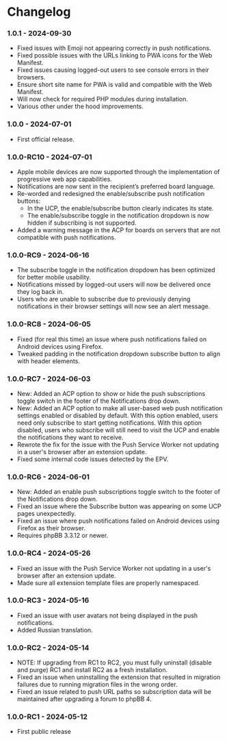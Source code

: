 # Changelog

### 1.0.1 - 2024-09-30

- Fixed issues with Emoji not appearing correctly in push notifications.
- Fixed possible issues with the URLs linking to PWA icons for the Web Manifest.
- Fixed issues causing logged-out users to see console errors in their browsers.
- Ensure short site name for PWA is valid and compatible with the Web Manifest.
- Will now check for required PHP modules during installation.
- Various other under the hood improvements.

### 1.0.0 - 2024-07-01

- First official release.

### 1.0.0-RC10 - 2024-07-01

- Apple mobile devices are now supported through the implementation of progressive web app capabilities.
- Notifications are now sent in the recipient’s preferred board language.
- Re-worded and redesigned the enable/subscribe push notification buttons:
  - In the UCP, the enable/subscribe button clearly indicates its state.
  - The enable/subscribe toggle in the notification dropdown is now hidden if subscribing is not supported.
- Added a warning message in the ACP for boards on servers that are not compatible with push notifications.

### 1.0.0-RC9 - 2024-06-16

- The subscribe toggle in the notification dropdown has been optimized for better mobile usability.
- Notifications missed by logged-out users will now be delivered once they log back in.
- Users who are unable to subscribe due to previously denying notifications in their browser settings will now see an alert message.

### 1.0.0-RC8 - 2024-06-05

- Fixed (for real this time) an issue where push notifications failed on Android devices using Firefox. 
- Tweaked padding in the notification dropdown subscribe button to align with header elements.

### 1.0.0-RC7 - 2024-06-03

- New: Added an ACP option to show or hide the push subscriptions toggle switch in the footer of the Notifications drop down.
- New: Added an ACP option to make all user-based web push notification settings enabled or disabled by default. With this option enabled, users need only subscribe to start getting notifications. With this option disabled, users who subscribe will still need to visit the UCP and enable the notifications they want to receive.
- Rewrote the fix for the issue with the Push Service Worker not updating in a user's browser after an extension update.
- Fixed some internal code issues detected by the EPV.

### 1.0.0-RC6 - 2024-06-01

- New: Added an enable push subscriptions toggle switch to the footer of the Notifications drop down.
- Fixed an issue where the Subscribe button was appearing on some UCP pages unexpectedly.
- Fixed an issue where push notifications failed on Android devices using Firefox as their browser.
- Requires phpBB 3.3.12 or newer.

### 1.0.0-RC4 - 2024-05-26

- Fixed an issue with the Push Service Worker not updating in a user's browser after an extension update.
- Made sure all extension template files are properly namespaced.

### 1.0.0-RC3 - 2024-05-16

- Fixed an issue with user avatars not being displayed in the push notifications.
- Added Russian translation.

### 1.0.0-RC2 - 2024-05-14

- NOTE: If upgrading from RC1 to RC2, you must fully uninstall (disable and purge) RC1 and install RC2 as a fresh installation.
- Fixed an issue when uninstalling the extension that resulted in migration failures due to running migration files in the wrong order.
- Fixed an issue related to push URL paths so subscription data will be maintained after upgrading a forum to phpBB 4.

### 1.0.0-RC1 - 2024-05-12

- First public release
